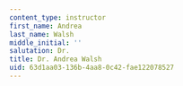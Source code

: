 ```yaml
---
content_type: instructor
first_name: Andrea
last_name: Walsh
middle_initial: ''
salutation: Dr.
title: Dr. Andrea Walsh
uid: 63d1aa03-136b-4aa8-0c42-fae122078527
---
```

